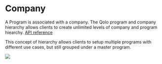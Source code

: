 # Company

A Program is associated with a company. The Qolo program and company hierarchy allows clients to create unlimited levels of company and program hiearchy. [API reference](https://devapi.qolopay.com/index.html#operation/CreateCompany)

This concept of hierarchy allows clients to setup multiple programs with different use cases, but still grouped under a master program.

![](RackMultipart20220324-4-btw0jy_html_9ea277e66aa063e6.jpg)